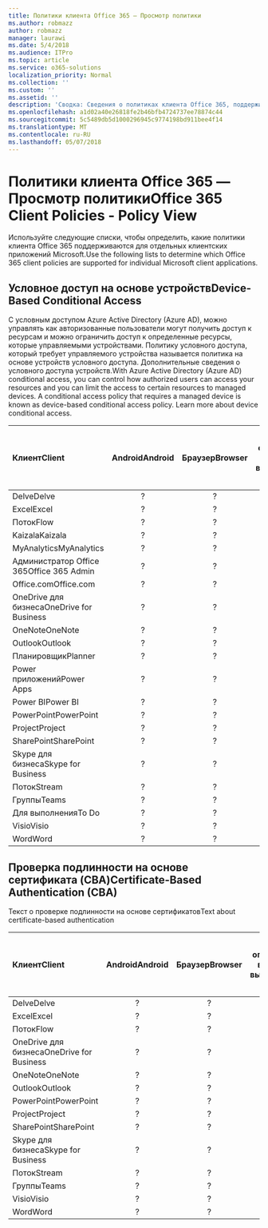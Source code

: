 ```yaml
---
title: Политики клиента Office 365 — Просмотр политики
ms.author: robmazz
author: robmazz
manager: laurawi
ms.date: 5/4/2018
ms.audience: ITPro
ms.topic: article
ms.service: o365-solutions
localization_priority: Normal
ms.collection: ''
ms.custom: ''
ms.assetid: ''
description: 'Сводка: Сведения о политиках клиента Office 365, поддерживаемых приложением Android, браузеры, операций ввода-вывода, Mac OS X, Windows и Windows Mobile.'
ms.openlocfilehash: a1d02a40e26818fe2b46bfb4724737ee78874c44
ms.sourcegitcommit: 5c5489db5d1000296945c9774198bd911bee4f14
ms.translationtype: MT
ms.contentlocale: ru-RU
ms.lasthandoff: 05/07/2018
---
```

# <a name="office-365-client-policies---policy-view"></a><span data-ttu-id="7a567-103">Политики клиента Office 365 — Просмотр политики</span><span class="sxs-lookup"><span data-stu-id="7a567-103">Office 365 Client Policies - Policy View</span></span>
<span data-ttu-id="7a567-104">Используйте следующие списки, чтобы определить, какие политики клиента Office 365 поддерживаются для отдельных клиентских приложений Microsoft.</span><span class="sxs-lookup"><span data-stu-id="7a567-104">Use the following lists to determine which Office 365 client policies are supported for individual Microsoft client applications.</span></span>

## <a name="device-based-conditional-access"></a><span data-ttu-id="7a567-105">Условное доступ на основе устройств</span><span class="sxs-lookup"><span data-stu-id="7a567-105">Device-Based Conditional Access</span></span>
<span data-ttu-id="7a567-p101">С условным доступом Azure Active Directory (Azure AD), можно управлять как авторизованные пользователи могут получить доступ к ресурсам и можно ограничить доступ к определенные ресурсы, которые управляемыми устройствами. Политику условного доступа, который требует управляемого устройства называется политика на основе устройств условного доступа. Дополнительные сведения о условного доступа устройств.</span><span class="sxs-lookup"><span data-stu-id="7a567-p101">With Azure Active Directory (Azure AD) conditional access, you can control how authorized users can access your resources and you can limit the access to certain resources to managed devices. A conditional access policy that requires a managed device is known as device-based conditional access policy. Learn more about device conditional access.</span></span>

|<span data-ttu-id="7a567-109">**Клиент**</span><span class="sxs-lookup"><span data-stu-id="7a567-109">**Client**</span></span>|<span data-ttu-id="7a567-110">**Android**</span><span class="sxs-lookup"><span data-stu-id="7a567-110">**Android**</span></span>|<span data-ttu-id="7a567-111">**Браузер**</span><span class="sxs-lookup"><span data-stu-id="7a567-111">**Browser**</span></span>|<span data-ttu-id="7a567-112">**операций ввода-вывода**</span><span class="sxs-lookup"><span data-stu-id="7a567-112">**iOS**</span></span>|<span data-ttu-id="7a567-113">**Mac OS X**</span><span class="sxs-lookup"><span data-stu-id="7a567-113">**Mac OS X**</span></span>|<span data-ttu-id="7a567-114">**Рабочий стол Windows**</span><span class="sxs-lookup"><span data-stu-id="7a567-114">**Windows Desktop**</span></span>|<span data-ttu-id="7a567-115">**Windows 10 Mobile**</span><span class="sxs-lookup"><span data-stu-id="7a567-115">**Windows 10 Mobile**</span></span>|<span data-ttu-id="7a567-116">**Современные приложения для Windows 10**</span><span class="sxs-lookup"><span data-stu-id="7a567-116">**Windows 10 Modern Apps**</span></span>|
|:-----|:-----:|:------:|:------:|:-----:|:-----:|:-----:|:-----:|
| <span data-ttu-id="7a567-117">Delve</span><span class="sxs-lookup"><span data-stu-id="7a567-117">Delve</span></span> | <span data-ttu-id="7a567-118">?</span><span class="sxs-lookup"><span data-stu-id="7a567-118"></span></span> | <span data-ttu-id="7a567-119">?</span><span class="sxs-lookup"><span data-stu-id="7a567-119"></span></span> | <span data-ttu-id="7a567-120">?</span><span class="sxs-lookup"><span data-stu-id="7a567-120"></span></span> | <span data-ttu-id="7a567-121">?</span><span class="sxs-lookup"><span data-stu-id="7a567-121"></span></span> | <span data-ttu-id="7a567-122">?</span><span class="sxs-lookup"><span data-stu-id="7a567-122"></span></span> | <span data-ttu-id="7a567-123">?</span><span class="sxs-lookup"><span data-stu-id="7a567-123"></span></span> | <span data-ttu-id="7a567-124">?</span><span class="sxs-lookup"><span data-stu-id="7a567-124"></span></span> |
| <span data-ttu-id="7a567-125">Excel</span><span class="sxs-lookup"><span data-stu-id="7a567-125">Excel</span></span> | <span data-ttu-id="7a567-126">?</span><span class="sxs-lookup"><span data-stu-id="7a567-126"></span></span> | <span data-ttu-id="7a567-127">?</span><span class="sxs-lookup"><span data-stu-id="7a567-127"></span></span> | <span data-ttu-id="7a567-128">?</span><span class="sxs-lookup"><span data-stu-id="7a567-128"></span></span> | <span data-ttu-id="7a567-129">?</span><span class="sxs-lookup"><span data-stu-id="7a567-129"></span></span> | <span data-ttu-id="7a567-130">?</span><span class="sxs-lookup"><span data-stu-id="7a567-130"></span></span> | <span data-ttu-id="7a567-131">?</span><span class="sxs-lookup"><span data-stu-id="7a567-131"></span></span> | <span data-ttu-id="7a567-132">?</span><span class="sxs-lookup"><span data-stu-id="7a567-132"></span></span> |
| <span data-ttu-id="7a567-133">Поток</span><span class="sxs-lookup"><span data-stu-id="7a567-133">Flow</span></span> | <span data-ttu-id="7a567-134">?</span><span class="sxs-lookup"><span data-stu-id="7a567-134"></span></span> | <span data-ttu-id="7a567-135">?</span><span class="sxs-lookup"><span data-stu-id="7a567-135"></span></span> | <span data-ttu-id="7a567-136">?</span><span class="sxs-lookup"><span data-stu-id="7a567-136"></span></span> | <span data-ttu-id="7a567-137">?</span><span class="sxs-lookup"><span data-stu-id="7a567-137"></span></span> | <span data-ttu-id="7a567-138">?</span><span class="sxs-lookup"><span data-stu-id="7a567-138"></span></span> | <span data-ttu-id="7a567-139">?</span><span class="sxs-lookup"><span data-stu-id="7a567-139"></span></span> | <span data-ttu-id="7a567-140">?</span><span class="sxs-lookup"><span data-stu-id="7a567-140"></span></span> |
| <span data-ttu-id="7a567-141">Kaizala</span><span class="sxs-lookup"><span data-stu-id="7a567-141">Kaizala</span></span> | <span data-ttu-id="7a567-142">?</span><span class="sxs-lookup"><span data-stu-id="7a567-142"></span></span> | <span data-ttu-id="7a567-143">?</span><span class="sxs-lookup"><span data-stu-id="7a567-143"></span></span> | <span data-ttu-id="7a567-144">?</span><span class="sxs-lookup"><span data-stu-id="7a567-144"></span></span> | <span data-ttu-id="7a567-145">?</span><span class="sxs-lookup"><span data-stu-id="7a567-145"></span></span> | <span data-ttu-id="7a567-146">?</span><span class="sxs-lookup"><span data-stu-id="7a567-146"></span></span> | <span data-ttu-id="7a567-147">?</span><span class="sxs-lookup"><span data-stu-id="7a567-147"></span></span> | <span data-ttu-id="7a567-148">?</span><span class="sxs-lookup"><span data-stu-id="7a567-148"></span></span> |
| <span data-ttu-id="7a567-149">MyAnalytics</span><span class="sxs-lookup"><span data-stu-id="7a567-149">MyAnalytics</span></span> | <span data-ttu-id="7a567-150">?</span><span class="sxs-lookup"><span data-stu-id="7a567-150"></span></span> | <span data-ttu-id="7a567-151">?</span><span class="sxs-lookup"><span data-stu-id="7a567-151"></span></span> | <span data-ttu-id="7a567-152">?</span><span class="sxs-lookup"><span data-stu-id="7a567-152"></span></span> | <span data-ttu-id="7a567-153">?</span><span class="sxs-lookup"><span data-stu-id="7a567-153"></span></span> | <span data-ttu-id="7a567-154">?</span><span class="sxs-lookup"><span data-stu-id="7a567-154"></span></span> | <span data-ttu-id="7a567-155">?</span><span class="sxs-lookup"><span data-stu-id="7a567-155"></span></span> | <span data-ttu-id="7a567-156">?</span><span class="sxs-lookup"><span data-stu-id="7a567-156"></span></span> |
| <span data-ttu-id="7a567-157">Администратор Office 365</span><span class="sxs-lookup"><span data-stu-id="7a567-157">Office 365 Admin</span></span> | <span data-ttu-id="7a567-158">?</span><span class="sxs-lookup"><span data-stu-id="7a567-158"></span></span> | <span data-ttu-id="7a567-159">?</span><span class="sxs-lookup"><span data-stu-id="7a567-159"></span></span> | <span data-ttu-id="7a567-160">?</span><span class="sxs-lookup"><span data-stu-id="7a567-160"></span></span> | <span data-ttu-id="7a567-161">?</span><span class="sxs-lookup"><span data-stu-id="7a567-161"></span></span> | <span data-ttu-id="7a567-162">?</span><span class="sxs-lookup"><span data-stu-id="7a567-162"></span></span> | <span data-ttu-id="7a567-163">?</span><span class="sxs-lookup"><span data-stu-id="7a567-163"></span></span> | <span data-ttu-id="7a567-164">?</span><span class="sxs-lookup"><span data-stu-id="7a567-164"></span></span> |
| <span data-ttu-id="7a567-165">Office.com</span><span class="sxs-lookup"><span data-stu-id="7a567-165">Office.com</span></span> | <span data-ttu-id="7a567-166">?</span><span class="sxs-lookup"><span data-stu-id="7a567-166"></span></span> | <span data-ttu-id="7a567-167">?</span><span class="sxs-lookup"><span data-stu-id="7a567-167"></span></span> | <span data-ttu-id="7a567-168">?</span><span class="sxs-lookup"><span data-stu-id="7a567-168"></span></span> | <span data-ttu-id="7a567-169">?</span><span class="sxs-lookup"><span data-stu-id="7a567-169"></span></span> | <span data-ttu-id="7a567-170">?</span><span class="sxs-lookup"><span data-stu-id="7a567-170"></span></span> | <span data-ttu-id="7a567-171">?</span><span class="sxs-lookup"><span data-stu-id="7a567-171"></span></span> | <span data-ttu-id="7a567-172">?</span><span class="sxs-lookup"><span data-stu-id="7a567-172"></span></span> |
| <span data-ttu-id="7a567-173">OneDrive для бизнеса</span><span class="sxs-lookup"><span data-stu-id="7a567-173">OneDrive for Business</span></span> | <span data-ttu-id="7a567-174">?</span><span class="sxs-lookup"><span data-stu-id="7a567-174"></span></span> | <span data-ttu-id="7a567-175">?</span><span class="sxs-lookup"><span data-stu-id="7a567-175"></span></span> | <span data-ttu-id="7a567-176">?</span><span class="sxs-lookup"><span data-stu-id="7a567-176"></span></span> | <span data-ttu-id="7a567-177">?</span><span class="sxs-lookup"><span data-stu-id="7a567-177"></span></span> | <span data-ttu-id="7a567-178">?</span><span class="sxs-lookup"><span data-stu-id="7a567-178"></span></span> | <span data-ttu-id="7a567-179">?</span><span class="sxs-lookup"><span data-stu-id="7a567-179"></span></span> | <span data-ttu-id="7a567-180">?</span><span class="sxs-lookup"><span data-stu-id="7a567-180"></span></span> |
| <span data-ttu-id="7a567-181">OneNote</span><span class="sxs-lookup"><span data-stu-id="7a567-181">OneNote</span></span> | <span data-ttu-id="7a567-182">?</span><span class="sxs-lookup"><span data-stu-id="7a567-182"></span></span> | <span data-ttu-id="7a567-183">?</span><span class="sxs-lookup"><span data-stu-id="7a567-183"></span></span> | <span data-ttu-id="7a567-184">?</span><span class="sxs-lookup"><span data-stu-id="7a567-184"></span></span> | <span data-ttu-id="7a567-185">?</span><span class="sxs-lookup"><span data-stu-id="7a567-185"></span></span> | <span data-ttu-id="7a567-186">?</span><span class="sxs-lookup"><span data-stu-id="7a567-186"></span></span> | <span data-ttu-id="7a567-187">?</span><span class="sxs-lookup"><span data-stu-id="7a567-187"></span></span> | <span data-ttu-id="7a567-188">?</span><span class="sxs-lookup"><span data-stu-id="7a567-188"></span></span> |
| <span data-ttu-id="7a567-189">Outlook</span><span class="sxs-lookup"><span data-stu-id="7a567-189">Outlook</span></span> | <span data-ttu-id="7a567-190">?</span><span class="sxs-lookup"><span data-stu-id="7a567-190"></span></span> | <span data-ttu-id="7a567-191">?</span><span class="sxs-lookup"><span data-stu-id="7a567-191"></span></span> | <span data-ttu-id="7a567-192">?</span><span class="sxs-lookup"><span data-stu-id="7a567-192"></span></span> | <span data-ttu-id="7a567-193">?</span><span class="sxs-lookup"><span data-stu-id="7a567-193"></span></span> | <span data-ttu-id="7a567-194">?</span><span class="sxs-lookup"><span data-stu-id="7a567-194"></span></span> | <span data-ttu-id="7a567-195">?</span><span class="sxs-lookup"><span data-stu-id="7a567-195"></span></span> | <span data-ttu-id="7a567-196">?</span><span class="sxs-lookup"><span data-stu-id="7a567-196"></span></span> |
| <span data-ttu-id="7a567-197">Планировщик</span><span class="sxs-lookup"><span data-stu-id="7a567-197">Planner</span></span> | <span data-ttu-id="7a567-198">?</span><span class="sxs-lookup"><span data-stu-id="7a567-198"></span></span> | <span data-ttu-id="7a567-199">?</span><span class="sxs-lookup"><span data-stu-id="7a567-199"></span></span> | <span data-ttu-id="7a567-200">?</span><span class="sxs-lookup"><span data-stu-id="7a567-200"></span></span> | <span data-ttu-id="7a567-201">?</span><span class="sxs-lookup"><span data-stu-id="7a567-201"></span></span> | <span data-ttu-id="7a567-202">?</span><span class="sxs-lookup"><span data-stu-id="7a567-202"></span></span> | <span data-ttu-id="7a567-203">?</span><span class="sxs-lookup"><span data-stu-id="7a567-203"></span></span> | <span data-ttu-id="7a567-204">?</span><span class="sxs-lookup"><span data-stu-id="7a567-204"></span></span> |
| <span data-ttu-id="7a567-205">Power приложений</span><span class="sxs-lookup"><span data-stu-id="7a567-205">Power Apps</span></span> | <span data-ttu-id="7a567-206">?</span><span class="sxs-lookup"><span data-stu-id="7a567-206"></span></span> | <span data-ttu-id="7a567-207">?</span><span class="sxs-lookup"><span data-stu-id="7a567-207"></span></span> | <span data-ttu-id="7a567-208">?</span><span class="sxs-lookup"><span data-stu-id="7a567-208"></span></span> | <span data-ttu-id="7a567-209">?</span><span class="sxs-lookup"><span data-stu-id="7a567-209"></span></span> | <span data-ttu-id="7a567-210">?</span><span class="sxs-lookup"><span data-stu-id="7a567-210"></span></span> | <span data-ttu-id="7a567-211">?</span><span class="sxs-lookup"><span data-stu-id="7a567-211"></span></span> | <span data-ttu-id="7a567-212">?</span><span class="sxs-lookup"><span data-stu-id="7a567-212"></span></span> |
| <span data-ttu-id="7a567-213">Power BI</span><span class="sxs-lookup"><span data-stu-id="7a567-213">Power BI</span></span> | <span data-ttu-id="7a567-214">?</span><span class="sxs-lookup"><span data-stu-id="7a567-214"></span></span> | <span data-ttu-id="7a567-215">?</span><span class="sxs-lookup"><span data-stu-id="7a567-215"></span></span> | <span data-ttu-id="7a567-216">?</span><span class="sxs-lookup"><span data-stu-id="7a567-216"></span></span> | <span data-ttu-id="7a567-217">?</span><span class="sxs-lookup"><span data-stu-id="7a567-217"></span></span> | <span data-ttu-id="7a567-218">?</span><span class="sxs-lookup"><span data-stu-id="7a567-218"></span></span> | <span data-ttu-id="7a567-219">?</span><span class="sxs-lookup"><span data-stu-id="7a567-219"></span></span> | <span data-ttu-id="7a567-220">?</span><span class="sxs-lookup"><span data-stu-id="7a567-220"></span></span> |
| <span data-ttu-id="7a567-221">PowerPoint</span><span class="sxs-lookup"><span data-stu-id="7a567-221">PowerPoint</span></span> | <span data-ttu-id="7a567-222">?</span><span class="sxs-lookup"><span data-stu-id="7a567-222"></span></span> | <span data-ttu-id="7a567-223">?</span><span class="sxs-lookup"><span data-stu-id="7a567-223"></span></span> | <span data-ttu-id="7a567-224">?</span><span class="sxs-lookup"><span data-stu-id="7a567-224"></span></span> | <span data-ttu-id="7a567-225">?</span><span class="sxs-lookup"><span data-stu-id="7a567-225"></span></span> | <span data-ttu-id="7a567-226">?</span><span class="sxs-lookup"><span data-stu-id="7a567-226"></span></span> | <span data-ttu-id="7a567-227">?</span><span class="sxs-lookup"><span data-stu-id="7a567-227"></span></span> | <span data-ttu-id="7a567-228">?</span><span class="sxs-lookup"><span data-stu-id="7a567-228"></span></span> |
| <span data-ttu-id="7a567-229">Project</span><span class="sxs-lookup"><span data-stu-id="7a567-229">Project</span></span> | <span data-ttu-id="7a567-230">?</span><span class="sxs-lookup"><span data-stu-id="7a567-230"></span></span> | <span data-ttu-id="7a567-231">?</span><span class="sxs-lookup"><span data-stu-id="7a567-231"></span></span> | <span data-ttu-id="7a567-232">?</span><span class="sxs-lookup"><span data-stu-id="7a567-232"></span></span> | <span data-ttu-id="7a567-233">?</span><span class="sxs-lookup"><span data-stu-id="7a567-233"></span></span> | <span data-ttu-id="7a567-234">?</span><span class="sxs-lookup"><span data-stu-id="7a567-234"></span></span> | <span data-ttu-id="7a567-235">?</span><span class="sxs-lookup"><span data-stu-id="7a567-235"></span></span> | <span data-ttu-id="7a567-236">?</span><span class="sxs-lookup"><span data-stu-id="7a567-236"></span></span> |
| <span data-ttu-id="7a567-237">SharePoint</span><span class="sxs-lookup"><span data-stu-id="7a567-237">SharePoint</span></span> | <span data-ttu-id="7a567-238">?</span><span class="sxs-lookup"><span data-stu-id="7a567-238"></span></span> | <span data-ttu-id="7a567-239">?</span><span class="sxs-lookup"><span data-stu-id="7a567-239"></span></span> | <span data-ttu-id="7a567-240">?</span><span class="sxs-lookup"><span data-stu-id="7a567-240"></span></span> | <span data-ttu-id="7a567-241">?</span><span class="sxs-lookup"><span data-stu-id="7a567-241"></span></span> | <span data-ttu-id="7a567-242">?</span><span class="sxs-lookup"><span data-stu-id="7a567-242"></span></span> | <span data-ttu-id="7a567-243">?</span><span class="sxs-lookup"><span data-stu-id="7a567-243"></span></span> | <span data-ttu-id="7a567-244">?</span><span class="sxs-lookup"><span data-stu-id="7a567-244"></span></span> |
| <span data-ttu-id="7a567-245">Skype для бизнеса</span><span class="sxs-lookup"><span data-stu-id="7a567-245">Skype for Business</span></span> | <span data-ttu-id="7a567-246">?</span><span class="sxs-lookup"><span data-stu-id="7a567-246"></span></span> | <span data-ttu-id="7a567-247">?</span><span class="sxs-lookup"><span data-stu-id="7a567-247"></span></span> | <span data-ttu-id="7a567-248">?</span><span class="sxs-lookup"><span data-stu-id="7a567-248"></span></span> | <span data-ttu-id="7a567-249">?</span><span class="sxs-lookup"><span data-stu-id="7a567-249"></span></span> | <span data-ttu-id="7a567-250">?</span><span class="sxs-lookup"><span data-stu-id="7a567-250"></span></span> | <span data-ttu-id="7a567-251">?</span><span class="sxs-lookup"><span data-stu-id="7a567-251"></span></span> | <span data-ttu-id="7a567-252">?</span><span class="sxs-lookup"><span data-stu-id="7a567-252"></span></span> |
| <span data-ttu-id="7a567-253">Поток</span><span class="sxs-lookup"><span data-stu-id="7a567-253">Stream</span></span> | <span data-ttu-id="7a567-254">?</span><span class="sxs-lookup"><span data-stu-id="7a567-254"></span></span> | <span data-ttu-id="7a567-255">?</span><span class="sxs-lookup"><span data-stu-id="7a567-255"></span></span> | <span data-ttu-id="7a567-256">?</span><span class="sxs-lookup"><span data-stu-id="7a567-256"></span></span> | <span data-ttu-id="7a567-257">?</span><span class="sxs-lookup"><span data-stu-id="7a567-257"></span></span> | <span data-ttu-id="7a567-258">?</span><span class="sxs-lookup"><span data-stu-id="7a567-258"></span></span> | <span data-ttu-id="7a567-259">?</span><span class="sxs-lookup"><span data-stu-id="7a567-259"></span></span> | <span data-ttu-id="7a567-260">?</span><span class="sxs-lookup"><span data-stu-id="7a567-260"></span></span> |
| <span data-ttu-id="7a567-261">Группы</span><span class="sxs-lookup"><span data-stu-id="7a567-261">Teams</span></span> | <span data-ttu-id="7a567-262">?</span><span class="sxs-lookup"><span data-stu-id="7a567-262"></span></span> | <span data-ttu-id="7a567-263">?</span><span class="sxs-lookup"><span data-stu-id="7a567-263"></span></span> | <span data-ttu-id="7a567-264">?</span><span class="sxs-lookup"><span data-stu-id="7a567-264"></span></span> | <span data-ttu-id="7a567-265">?</span><span class="sxs-lookup"><span data-stu-id="7a567-265"></span></span> | <span data-ttu-id="7a567-266">?</span><span class="sxs-lookup"><span data-stu-id="7a567-266"></span></span> | <span data-ttu-id="7a567-267">?</span><span class="sxs-lookup"><span data-stu-id="7a567-267"></span></span> | <span data-ttu-id="7a567-268">?</span><span class="sxs-lookup"><span data-stu-id="7a567-268"></span></span> |
| <span data-ttu-id="7a567-269">Для выполнения</span><span class="sxs-lookup"><span data-stu-id="7a567-269">To Do</span></span> | <span data-ttu-id="7a567-270">?</span><span class="sxs-lookup"><span data-stu-id="7a567-270"></span></span> | <span data-ttu-id="7a567-271">?</span><span class="sxs-lookup"><span data-stu-id="7a567-271"></span></span> | <span data-ttu-id="7a567-272">?</span><span class="sxs-lookup"><span data-stu-id="7a567-272"></span></span> | <span data-ttu-id="7a567-273">?</span><span class="sxs-lookup"><span data-stu-id="7a567-273"></span></span> | <span data-ttu-id="7a567-274">?</span><span class="sxs-lookup"><span data-stu-id="7a567-274"></span></span> | <span data-ttu-id="7a567-275">?</span><span class="sxs-lookup"><span data-stu-id="7a567-275"></span></span> | <span data-ttu-id="7a567-276">?</span><span class="sxs-lookup"><span data-stu-id="7a567-276"></span></span> |
| <span data-ttu-id="7a567-277">Visio</span><span class="sxs-lookup"><span data-stu-id="7a567-277">Visio</span></span> | <span data-ttu-id="7a567-278">?</span><span class="sxs-lookup"><span data-stu-id="7a567-278"></span></span> | <span data-ttu-id="7a567-279">?</span><span class="sxs-lookup"><span data-stu-id="7a567-279"></span></span> | <span data-ttu-id="7a567-280">?</span><span class="sxs-lookup"><span data-stu-id="7a567-280"></span></span> | <span data-ttu-id="7a567-281">?</span><span class="sxs-lookup"><span data-stu-id="7a567-281"></span></span> | <span data-ttu-id="7a567-282">?</span><span class="sxs-lookup"><span data-stu-id="7a567-282"></span></span> | <span data-ttu-id="7a567-283">?</span><span class="sxs-lookup"><span data-stu-id="7a567-283"></span></span> | <span data-ttu-id="7a567-284">?</span><span class="sxs-lookup"><span data-stu-id="7a567-284"></span></span> |
| <span data-ttu-id="7a567-285">Word</span><span class="sxs-lookup"><span data-stu-id="7a567-285">Word</span></span> | <span data-ttu-id="7a567-286">?</span><span class="sxs-lookup"><span data-stu-id="7a567-286"></span></span> | <span data-ttu-id="7a567-287">?</span><span class="sxs-lookup"><span data-stu-id="7a567-287"></span></span> | <span data-ttu-id="7a567-288">?</span><span class="sxs-lookup"><span data-stu-id="7a567-288"></span></span> | <span data-ttu-id="7a567-289">?</span><span class="sxs-lookup"><span data-stu-id="7a567-289"></span></span> | <span data-ttu-id="7a567-290">?</span><span class="sxs-lookup"><span data-stu-id="7a567-290"></span></span> | <span data-ttu-id="7a567-291">?</span><span class="sxs-lookup"><span data-stu-id="7a567-291"></span></span> | <span data-ttu-id="7a567-292">?</span><span class="sxs-lookup"><span data-stu-id="7a567-292"></span></span> |

## <a name="certificate-based-authentication-cba"></a><span data-ttu-id="7a567-293">Проверка подлинности на основе сертификата (CBA)</span><span class="sxs-lookup"><span data-stu-id="7a567-293">Certificate-Based Authentication (CBA)</span></span>
<span data-ttu-id="7a567-294">Текст о проверке подлинности на основе сертификатов</span><span class="sxs-lookup"><span data-stu-id="7a567-294">Text about certificate-based authentication</span></span>

|<span data-ttu-id="7a567-295">**Клиент**</span><span class="sxs-lookup"><span data-stu-id="7a567-295">**Client**</span></span>|<span data-ttu-id="7a567-296">**Android**</span><span class="sxs-lookup"><span data-stu-id="7a567-296">**Android**</span></span>|<span data-ttu-id="7a567-297">**Браузер**</span><span class="sxs-lookup"><span data-stu-id="7a567-297">**Browser**</span></span>|<span data-ttu-id="7a567-298">**операций ввода-вывода**</span><span class="sxs-lookup"><span data-stu-id="7a567-298">**iOS**</span></span>|<span data-ttu-id="7a567-299">**Mac OS X**</span><span class="sxs-lookup"><span data-stu-id="7a567-299">**Mac OS X**</span></span>|<span data-ttu-id="7a567-300">**Рабочий стол Windows**</span><span class="sxs-lookup"><span data-stu-id="7a567-300">**Windows Desktop**</span></span>|<span data-ttu-id="7a567-301">**Windows 10 Mobile**</span><span class="sxs-lookup"><span data-stu-id="7a567-301">**Windows 10 Mobile**</span></span>|<span data-ttu-id="7a567-302">**Современные приложения для Windows 10**</span><span class="sxs-lookup"><span data-stu-id="7a567-302">**Windows 10 Modern Apps**</span></span>|
|:-----|:-----:|:------:|:------:|:-----:|:-----:|:-----:|:-----:|
| <span data-ttu-id="7a567-303">Delve</span><span class="sxs-lookup"><span data-stu-id="7a567-303">Delve</span></span> | <span data-ttu-id="7a567-304">?</span><span class="sxs-lookup"><span data-stu-id="7a567-304"></span></span> | <span data-ttu-id="7a567-305">?</span><span class="sxs-lookup"><span data-stu-id="7a567-305"></span></span> | <span data-ttu-id="7a567-306">?</span><span class="sxs-lookup"><span data-stu-id="7a567-306"></span></span> | <span data-ttu-id="7a567-307">?</span><span class="sxs-lookup"><span data-stu-id="7a567-307"></span></span> | <span data-ttu-id="7a567-308">?</span><span class="sxs-lookup"><span data-stu-id="7a567-308"></span></span> | <span data-ttu-id="7a567-309">?</span><span class="sxs-lookup"><span data-stu-id="7a567-309"></span></span> | <span data-ttu-id="7a567-310">?</span><span class="sxs-lookup"><span data-stu-id="7a567-310"></span></span> |
| <span data-ttu-id="7a567-311">Excel</span><span class="sxs-lookup"><span data-stu-id="7a567-311">Excel</span></span> | <span data-ttu-id="7a567-312">?</span><span class="sxs-lookup"><span data-stu-id="7a567-312"></span></span> | <span data-ttu-id="7a567-313">?</span><span class="sxs-lookup"><span data-stu-id="7a567-313"></span></span> | <span data-ttu-id="7a567-314">?</span><span class="sxs-lookup"><span data-stu-id="7a567-314"></span></span> | <span data-ttu-id="7a567-315">?</span><span class="sxs-lookup"><span data-stu-id="7a567-315"></span></span> | <span data-ttu-id="7a567-316">?</span><span class="sxs-lookup"><span data-stu-id="7a567-316"></span></span> | <span data-ttu-id="7a567-317">?</span><span class="sxs-lookup"><span data-stu-id="7a567-317"></span></span> | <span data-ttu-id="7a567-318">?</span><span class="sxs-lookup"><span data-stu-id="7a567-318"></span></span> |
| <span data-ttu-id="7a567-319">Поток</span><span class="sxs-lookup"><span data-stu-id="7a567-319">Flow</span></span> | <span data-ttu-id="7a567-320">?</span><span class="sxs-lookup"><span data-stu-id="7a567-320"></span></span> | <span data-ttu-id="7a567-321">?</span><span class="sxs-lookup"><span data-stu-id="7a567-321"></span></span> | <span data-ttu-id="7a567-322">?</span><span class="sxs-lookup"><span data-stu-id="7a567-322"></span></span> | <span data-ttu-id="7a567-323">?</span><span class="sxs-lookup"><span data-stu-id="7a567-323"></span></span> | <span data-ttu-id="7a567-324">?</span><span class="sxs-lookup"><span data-stu-id="7a567-324"></span></span> | <span data-ttu-id="7a567-325">?</span><span class="sxs-lookup"><span data-stu-id="7a567-325"></span></span> | <span data-ttu-id="7a567-326">?</span><span class="sxs-lookup"><span data-stu-id="7a567-326"></span></span> |
| <span data-ttu-id="7a567-327">OneDrive для бизнеса</span><span class="sxs-lookup"><span data-stu-id="7a567-327">OneDrive for Business</span></span> | <span data-ttu-id="7a567-328">?</span><span class="sxs-lookup"><span data-stu-id="7a567-328"></span></span> | <span data-ttu-id="7a567-329">?</span><span class="sxs-lookup"><span data-stu-id="7a567-329"></span></span> | <span data-ttu-id="7a567-330">?</span><span class="sxs-lookup"><span data-stu-id="7a567-330"></span></span> | <span data-ttu-id="7a567-331">?</span><span class="sxs-lookup"><span data-stu-id="7a567-331"></span></span> | <span data-ttu-id="7a567-332">?</span><span class="sxs-lookup"><span data-stu-id="7a567-332"></span></span> | <span data-ttu-id="7a567-333">?</span><span class="sxs-lookup"><span data-stu-id="7a567-333"></span></span> | <span data-ttu-id="7a567-334">?</span><span class="sxs-lookup"><span data-stu-id="7a567-334"></span></span> |
| <span data-ttu-id="7a567-335">OneNote</span><span class="sxs-lookup"><span data-stu-id="7a567-335">OneNote</span></span> | <span data-ttu-id="7a567-336">?</span><span class="sxs-lookup"><span data-stu-id="7a567-336"></span></span> | <span data-ttu-id="7a567-337">?</span><span class="sxs-lookup"><span data-stu-id="7a567-337"></span></span> | <span data-ttu-id="7a567-338">?</span><span class="sxs-lookup"><span data-stu-id="7a567-338"></span></span> | <span data-ttu-id="7a567-339">?</span><span class="sxs-lookup"><span data-stu-id="7a567-339"></span></span> | <span data-ttu-id="7a567-340">?</span><span class="sxs-lookup"><span data-stu-id="7a567-340"></span></span> | <span data-ttu-id="7a567-341">?</span><span class="sxs-lookup"><span data-stu-id="7a567-341"></span></span> | <span data-ttu-id="7a567-342">?</span><span class="sxs-lookup"><span data-stu-id="7a567-342"></span></span> |
| <span data-ttu-id="7a567-343">Outlook</span><span class="sxs-lookup"><span data-stu-id="7a567-343">Outlook</span></span> | <span data-ttu-id="7a567-344">?</span><span class="sxs-lookup"><span data-stu-id="7a567-344"></span></span> | <span data-ttu-id="7a567-345">?</span><span class="sxs-lookup"><span data-stu-id="7a567-345"></span></span> | <span data-ttu-id="7a567-346">?</span><span class="sxs-lookup"><span data-stu-id="7a567-346"></span></span> | <span data-ttu-id="7a567-347">?</span><span class="sxs-lookup"><span data-stu-id="7a567-347"></span></span> | <span data-ttu-id="7a567-348">?</span><span class="sxs-lookup"><span data-stu-id="7a567-348"></span></span> | <span data-ttu-id="7a567-349">?</span><span class="sxs-lookup"><span data-stu-id="7a567-349"></span></span> | <span data-ttu-id="7a567-350">?</span><span class="sxs-lookup"><span data-stu-id="7a567-350"></span></span> |
| <span data-ttu-id="7a567-351">PowerPoint</span><span class="sxs-lookup"><span data-stu-id="7a567-351">PowerPoint</span></span> | <span data-ttu-id="7a567-352">?</span><span class="sxs-lookup"><span data-stu-id="7a567-352"></span></span> | <span data-ttu-id="7a567-353">?</span><span class="sxs-lookup"><span data-stu-id="7a567-353"></span></span> | <span data-ttu-id="7a567-354">?</span><span class="sxs-lookup"><span data-stu-id="7a567-354"></span></span> | <span data-ttu-id="7a567-355">?</span><span class="sxs-lookup"><span data-stu-id="7a567-355"></span></span> | <span data-ttu-id="7a567-356">?</span><span class="sxs-lookup"><span data-stu-id="7a567-356"></span></span> | <span data-ttu-id="7a567-357">?</span><span class="sxs-lookup"><span data-stu-id="7a567-357"></span></span> | <span data-ttu-id="7a567-358">?</span><span class="sxs-lookup"><span data-stu-id="7a567-358"></span></span> |
| <span data-ttu-id="7a567-359">Project</span><span class="sxs-lookup"><span data-stu-id="7a567-359">Project</span></span> | <span data-ttu-id="7a567-360">?</span><span class="sxs-lookup"><span data-stu-id="7a567-360"></span></span> | <span data-ttu-id="7a567-361">?</span><span class="sxs-lookup"><span data-stu-id="7a567-361"></span></span> | <span data-ttu-id="7a567-362">?</span><span class="sxs-lookup"><span data-stu-id="7a567-362"></span></span> | <span data-ttu-id="7a567-363">?</span><span class="sxs-lookup"><span data-stu-id="7a567-363"></span></span> | <span data-ttu-id="7a567-364">?</span><span class="sxs-lookup"><span data-stu-id="7a567-364"></span></span> | <span data-ttu-id="7a567-365">?</span><span class="sxs-lookup"><span data-stu-id="7a567-365"></span></span> | <span data-ttu-id="7a567-366">?</span><span class="sxs-lookup"><span data-stu-id="7a567-366"></span></span> |
| <span data-ttu-id="7a567-367">SharePoint</span><span class="sxs-lookup"><span data-stu-id="7a567-367">SharePoint</span></span> | <span data-ttu-id="7a567-368">?</span><span class="sxs-lookup"><span data-stu-id="7a567-368"></span></span> | <span data-ttu-id="7a567-369">?</span><span class="sxs-lookup"><span data-stu-id="7a567-369"></span></span> | <span data-ttu-id="7a567-370">?</span><span class="sxs-lookup"><span data-stu-id="7a567-370"></span></span> | <span data-ttu-id="7a567-371">?</span><span class="sxs-lookup"><span data-stu-id="7a567-371"></span></span> | <span data-ttu-id="7a567-372">?</span><span class="sxs-lookup"><span data-stu-id="7a567-372"></span></span> | <span data-ttu-id="7a567-373">?</span><span class="sxs-lookup"><span data-stu-id="7a567-373"></span></span> | <span data-ttu-id="7a567-374">?</span><span class="sxs-lookup"><span data-stu-id="7a567-374"></span></span> |
| <span data-ttu-id="7a567-375">Skype для бизнеса</span><span class="sxs-lookup"><span data-stu-id="7a567-375">Skype for Business</span></span> | <span data-ttu-id="7a567-376">?</span><span class="sxs-lookup"><span data-stu-id="7a567-376"></span></span> | <span data-ttu-id="7a567-377">?</span><span class="sxs-lookup"><span data-stu-id="7a567-377"></span></span> | <span data-ttu-id="7a567-378">?</span><span class="sxs-lookup"><span data-stu-id="7a567-378"></span></span> | <span data-ttu-id="7a567-379">?</span><span class="sxs-lookup"><span data-stu-id="7a567-379"></span></span> | <span data-ttu-id="7a567-380">?</span><span class="sxs-lookup"><span data-stu-id="7a567-380"></span></span> | <span data-ttu-id="7a567-381">?</span><span class="sxs-lookup"><span data-stu-id="7a567-381"></span></span> | <span data-ttu-id="7a567-382">?</span><span class="sxs-lookup"><span data-stu-id="7a567-382"></span></span> |
| <span data-ttu-id="7a567-383">Поток</span><span class="sxs-lookup"><span data-stu-id="7a567-383">Stream</span></span> | <span data-ttu-id="7a567-384">?</span><span class="sxs-lookup"><span data-stu-id="7a567-384"></span></span> | <span data-ttu-id="7a567-385">?</span><span class="sxs-lookup"><span data-stu-id="7a567-385"></span></span> | <span data-ttu-id="7a567-386">?</span><span class="sxs-lookup"><span data-stu-id="7a567-386"></span></span> | <span data-ttu-id="7a567-387">?</span><span class="sxs-lookup"><span data-stu-id="7a567-387"></span></span> | <span data-ttu-id="7a567-388">?</span><span class="sxs-lookup"><span data-stu-id="7a567-388"></span></span> | <span data-ttu-id="7a567-389">?</span><span class="sxs-lookup"><span data-stu-id="7a567-389"></span></span> | <span data-ttu-id="7a567-390">?</span><span class="sxs-lookup"><span data-stu-id="7a567-390"></span></span> |
| <span data-ttu-id="7a567-391">Группы</span><span class="sxs-lookup"><span data-stu-id="7a567-391">Teams</span></span> | <span data-ttu-id="7a567-392">?</span><span class="sxs-lookup"><span data-stu-id="7a567-392"></span></span> | <span data-ttu-id="7a567-393">?</span><span class="sxs-lookup"><span data-stu-id="7a567-393"></span></span> | <span data-ttu-id="7a567-394">?</span><span class="sxs-lookup"><span data-stu-id="7a567-394"></span></span> | <span data-ttu-id="7a567-395">?</span><span class="sxs-lookup"><span data-stu-id="7a567-395"></span></span> | <span data-ttu-id="7a567-396">?</span><span class="sxs-lookup"><span data-stu-id="7a567-396"></span></span> | <span data-ttu-id="7a567-397">?</span><span class="sxs-lookup"><span data-stu-id="7a567-397"></span></span> | <span data-ttu-id="7a567-398">?</span><span class="sxs-lookup"><span data-stu-id="7a567-398"></span></span> |
| <span data-ttu-id="7a567-399">Visio</span><span class="sxs-lookup"><span data-stu-id="7a567-399">Visio</span></span> | <span data-ttu-id="7a567-400">?</span><span class="sxs-lookup"><span data-stu-id="7a567-400"></span></span> | <span data-ttu-id="7a567-401">?</span><span class="sxs-lookup"><span data-stu-id="7a567-401"></span></span> | <span data-ttu-id="7a567-402">?</span><span class="sxs-lookup"><span data-stu-id="7a567-402"></span></span> | <span data-ttu-id="7a567-403">?</span><span class="sxs-lookup"><span data-stu-id="7a567-403"></span></span> | <span data-ttu-id="7a567-404">?</span><span class="sxs-lookup"><span data-stu-id="7a567-404"></span></span> | <span data-ttu-id="7a567-405">?</span><span class="sxs-lookup"><span data-stu-id="7a567-405"></span></span> | <span data-ttu-id="7a567-406">?</span><span class="sxs-lookup"><span data-stu-id="7a567-406"></span></span> |
| <span data-ttu-id="7a567-407">Word</span><span class="sxs-lookup"><span data-stu-id="7a567-407">Word</span></span> | <span data-ttu-id="7a567-408">?</span><span class="sxs-lookup"><span data-stu-id="7a567-408"></span></span> | <span data-ttu-id="7a567-409">?</span><span class="sxs-lookup"><span data-stu-id="7a567-409"></span></span> | <span data-ttu-id="7a567-410">?</span><span class="sxs-lookup"><span data-stu-id="7a567-410"></span></span> | <span data-ttu-id="7a567-411">?</span><span class="sxs-lookup"><span data-stu-id="7a567-411"></span></span> | <span data-ttu-id="7a567-412">?</span><span class="sxs-lookup"><span data-stu-id="7a567-412"></span></span> | <span data-ttu-id="7a567-413">?</span><span class="sxs-lookup"><span data-stu-id="7a567-413"></span></span> | <span data-ttu-id="7a567-414">?</span><span class="sxs-lookup"><span data-stu-id="7a567-414"></span></span> |